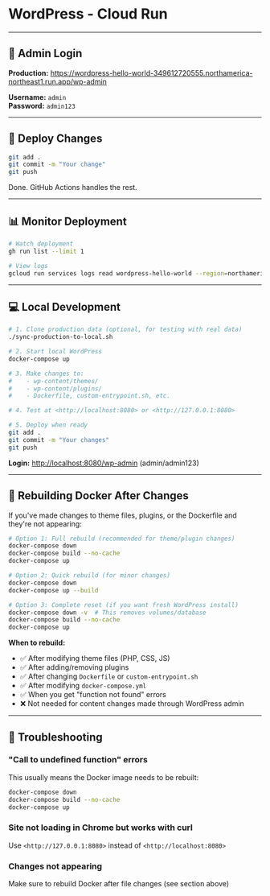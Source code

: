 # WordPress - Cloud Run

---

## 🔑 Admin Login

**Production:** <https://wordpress-hello-world-349612720555.northamerica-northeast1.run.app/wp-admin>

**Username:** `admin`  
**Password:** `admin123`

---

## 🚀 Deploy Changes

```bash
git add .
git commit -m "Your change"
git push
```

Done. GitHub Actions handles the rest.

---

## 📊 Monitor Deployment

```bash
# Watch deployment
gh run list --limit 1

# View logs
gcloud run services logs read wordpress-hello-world --region=northamerica-northeast1 --limit=50
```

---

## 💻 Local Development

```bash
# 1. Clone production data (optional, for testing with real data)
./sync-production-to-local.sh

# 2. Start local WordPress
docker-compose up

# 3. Make changes to:
#    - wp-content/themes/
#    - wp-content/plugins/
#    - Dockerfile, custom-entrypoint.sh, etc.

# 4. Test at <http://localhost:8080> or <http://127.0.0.1:8080>

# 5. Deploy when ready
git add .
git commit -m "Your changes"
git push
```

**Login:** <http://localhost:8080/wp-admin> (admin/admin123)

---

## 🔄 Rebuilding Docker After Changes

If you've made changes to theme files, plugins, or the Dockerfile and they're not appearing:

```bash
# Option 1: Full rebuild (recommended for theme/plugin changes)
docker-compose down
docker-compose build --no-cache
docker-compose up

# Option 2: Quick rebuild (for minor changes)
docker-compose down
docker-compose up --build

# Option 3: Complete reset (if you want fresh WordPress install)
docker-compose down -v  # This removes volumes/database
docker-compose build --no-cache
docker-compose up
```

**When to rebuild:**

- ✅ After modifying theme files (PHP, CSS, JS)
- ✅ After adding/removing plugins  
- ✅ After changing `Dockerfile` or `custom-entrypoint.sh`
- ✅ After modifying `docker-compose.yml`
- ✅ When you get "function not found" errors
- ❌ Not needed for content changes made through WordPress admin

---

## 🐛 Troubleshooting

### "Call to undefined function" errors

This usually means the Docker image needs to be rebuilt:

```bash
docker-compose down
docker-compose build --no-cache
docker-compose up
```

### Site not loading in Chrome but works with curl

Use `<http://127.0.0.1:8080>` instead of `<http://localhost:8080>`

### Changes not appearing

Make sure to rebuild Docker after file changes (see section above)
